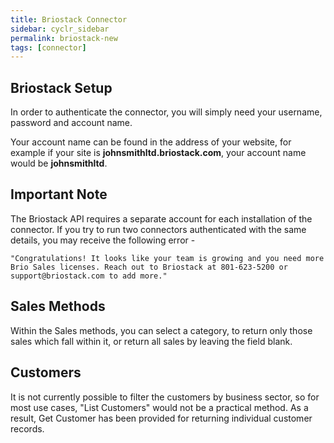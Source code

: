 ```yaml
---
title: Briostack Connector
sidebar: cyclr_sidebar
permalink: briostack-new
tags: [connector]
---
```


Briostack Setup
---------------
In order to authenticate the connector, you will simply need your username, password and account name.

Your account name can be found in the address of your website, for example if your site is __johnsmithltd.briostack.com__, your account name would be __johnsmithltd__.


Important Note
---------------
The Briostack API requires a separate account for each installation of the connector.  If you try to run two connectors authenticated with the same details, you may receive the following error -

``"Congratulations! It looks like your team is growing and you need more Brio Sales licenses. Reach out to Briostack at 801-623-5200 or support@briostack.com to add more."``

Sales Methods
---------------
Within the Sales methods, you can select a category, to return only those sales which fall within it, or return all sales by leaving the field blank.

Customers
---------------
It is not currently possible to filter the customers by business sector, so for most use cases, "List Customers" would not be a practical method.  As a result, Get Customer has been provided for returning individual customer records.
